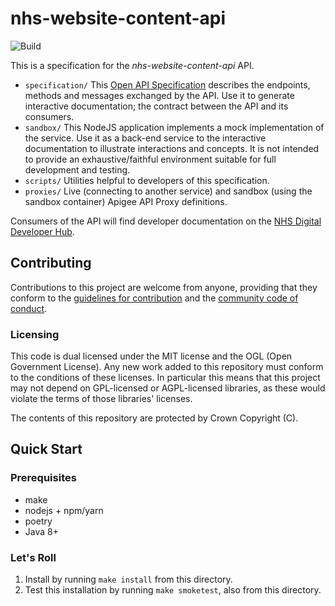 # nhs-website-content-api

![Build](https://github.com/NHSDigital/nhs-website-content-api/workflows/Build/badge.svg?branch=master)

This is a specification for the *nhs-website-content-api* API.

* `specification/` This [Open API Specification](https://swagger.io/docs/specification/about/) describes the endpoints, methods and messages exchanged by the API. Use it to generate interactive documentation; the contract between the API and its consumers.
* `sandbox/` This NodeJS application implements a mock implementation of the service. Use it as a back-end service to the interactive documentation to illustrate interactions and concepts. It is not intended to provide an exhaustive/faithful environment suitable for full development and testing.
* `scripts/` Utilities helpful to developers of this specification.
* `proxies/` Live (connecting to another service) and sandbox (using the sandbox container) Apigee API Proxy definitions.

Consumers of the API will find developer documentation on the [NHS Digital Developer Hub](https://digital.nhs.uk/developer).

## Contributing
Contributions to this project are welcome from anyone, providing that they conform to the [guidelines for contribution](https://github.com/NHSDigital/nhs-website-content-api/blob/master/CONTRIBUTING.md) and the [community code of conduct](https://github.com/NHSDigital/nhs-website-content-api/blob/master/CODE_OF_CONDUCT.md).

### Licensing
This code is dual licensed under the MIT license and the OGL (Open Government License). Any new work added to this repository must conform to the conditions of these licenses. In particular this means that this project may not depend on GPL-licensed or AGPL-licensed libraries, as these would violate the terms of those libraries' licenses.

The contents of this repository are protected by Crown Copyright (C).

## Quick Start

### Prerequisites

* make
* nodejs + npm/yarn
* poetry
* Java 8+

### Let's Roll

1. Install by running `make install` from this directory.
1. Test this installation by running `make smoketest`, also from this directory.

